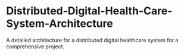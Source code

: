 # Distributed-Digital-Health-Care-System-Architecture

A detailed architecture for a distributed digital healthcare system for a comprehensive project.
